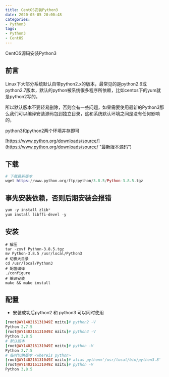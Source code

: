 ```yaml
---
title: CentOS安装Python3
date: 2020-05-05 20:00:48
categories: 
- Python3
tags:
- Python3
- CentOS
---
```


CentOS源码安装Python3

<!-- more -->

## 前言

Linux下大部分系统默认自带python2.x的版本，最常见的是python2.6或python2.7版本，默认的python被系统很多程序所依赖，比如centos下的yum就是python2写的，

所以默认版本不要轻易删除，否则会有一些问题，如果需要使用最新的Python3那么我们可以编译安装源码包到独立目录，这和系统默认环境之间是没有任何影响的，

python3和python2两个环境并存即可

[https://www.python.org/downloads/source/](https://www.python.org/downloads/source/ "最新版本源码")


## 下载
``` elixir
# 下载最新版本
wget https://www.python.org/ftp/python/3.8.5/Python-3.8.5.tgz
```

## 事先安装依赖，否则后期安装会报错
``` sql
yum -y install zlib*  
yum install libffi-devel -y
```


## 安装
``` vala
# 解压
tar -zxvf Python-3.8.5.tgz
mv Python-3.8.5 /usr/local/Python3
# 切换大目录
cd /usr/local/Python3
# 配置编译
./configure
# 编译安装
make && make install
```


## 配置
- 安装成功后python2 和 python3 可以同时使用
``` coffeescript
[root@AY140216131049Z mzitu]# python2 -V
Python 2.7.5
[root@AY140216131049Z mzitu]# python3 -V
Python 3.8.5
# 默认版本
[root@AY140216131049Z mzitu]# python -V
Python 2.7.5
# 临时切换版本 <whereis python>
[root@AY140216131049Z mzitu]# alias python='/usr/local/bin/python3.8'
[root@AY140216131049Z mzitu]# python -V
Python 3.8.5
```


